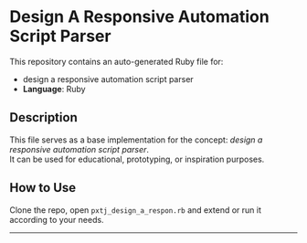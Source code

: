 # Design A Responsive Automation Script Parser

This repository contains an auto-generated Ruby file for:

- design a responsive automation script parser
- **Language**: Ruby

## Description

This file serves as a base implementation for the concept: *design a responsive automation script parser*.  
It can be used for educational, prototyping, or inspiration purposes.

## How to Use

Clone the repo, open `pxtj_design_a_respon.rb` and extend or run it according to your needs.

---


